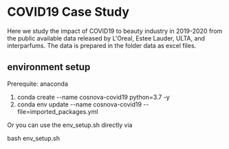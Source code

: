 # COVID19 Case Study

Here we study the impact of COVID19 to beauty industry in 2019-2020 from the public available data released by L'Oreal, 
Estee Lauder, ULTA, and interparfums. The data is prepared in the folder data as excel files.

## environment setup

Prerequite: anaconda

1. conda create --name cosnova-covid19 python=3.7 -y
2. conda env update --name cosnova-covid19 --file=imported_packages.yml

Or you can use the env_setup.sh directly via

bash env_setup.sh